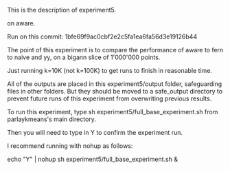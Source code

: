 This is the description of experiment5.

on aware.

Run on this commit:
1bfe69f9ac0cbf2e2c5fa1ea6fa56d3e19126b44




The point of this experiment is to compare the performance of aware to fern to naive and yy, on a bigann slice of 1'000'000 points.

Just running k=10K (not k=100K) to get runs to finish in reasonable time.

All of the outputs are placed in this experiment5/output folder, safeguarding files in other folders.
But they should be moved to a safe_output directory to prevent future runs of this experiment from overwriting previous results.

To run this experiment, type
sh experiment5/full_base_experiment.sh 
from parlaykmeans's main directory.

Then you will need to type in Y to confirm the experiment run.

I recommend running with nohup as follows:

echo "Y" | nohup sh experiment5/full_base_experiment.sh & 
